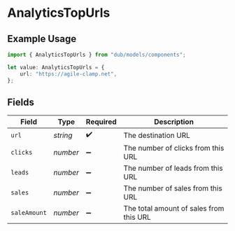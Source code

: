 # AnalyticsTopUrls

## Example Usage

```typescript
import { AnalyticsTopUrls } from "dub/models/components";

let value: AnalyticsTopUrls = {
    url: "https://agile-clamp.net",
};
```

## Fields

| Field                                   | Type                                    | Required                                | Description                             |
| --------------------------------------- | --------------------------------------- | --------------------------------------- | --------------------------------------- |
| `url`                                   | *string*                                | :heavy_check_mark:                      | The destination URL                     |
| `clicks`                                | *number*                                | :heavy_minus_sign:                      | The number of clicks from this URL      |
| `leads`                                 | *number*                                | :heavy_minus_sign:                      | The number of leads from this URL       |
| `sales`                                 | *number*                                | :heavy_minus_sign:                      | The number of sales from this URL       |
| `saleAmount`                            | *number*                                | :heavy_minus_sign:                      | The total amount of sales from this URL |